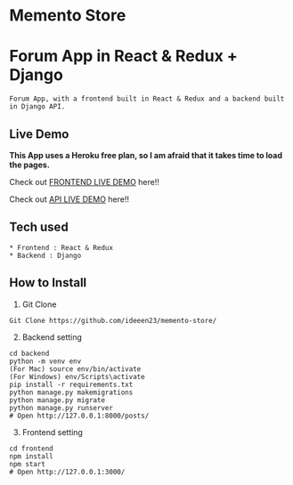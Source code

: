 # Memento Store
# Forum App in React & Redux + Django

```
Forum App, with a frontend built in React & Redux and a backend built in Django API.
```

## Live Demo

**This App uses a Heroku free plan, so I am afraid that it takes time to load the pages.**

Check out [FRONTEND LIVE DEMO](https://front-end-mementostore.herokuapp.com/) here!!

Check out [API LIVE DEMO](https://back-end-mementostore.herokuapp.com/) here!!

## Tech used

```
* Frontend : React & Redux
* Backend : Django
```

## How to Install

1. Git Clone 
```
Git Clone https://github.com/ideeen23/memento-store/
```

2. Backend setting

```
cd backend
python -m venv env
(For Mac) source env/bin/activate
(For Windows) env/Scripts\activate
pip install -r requirements.txt
python manage.py makemigrations
python manage.py migrate
python manage.py runserver
# Open http://127.0.0.1:8000/posts/
```

3. Frontend setting

```
cd frontend
npm install
npm start
# Open http://127.0.0.1:3000/
```
